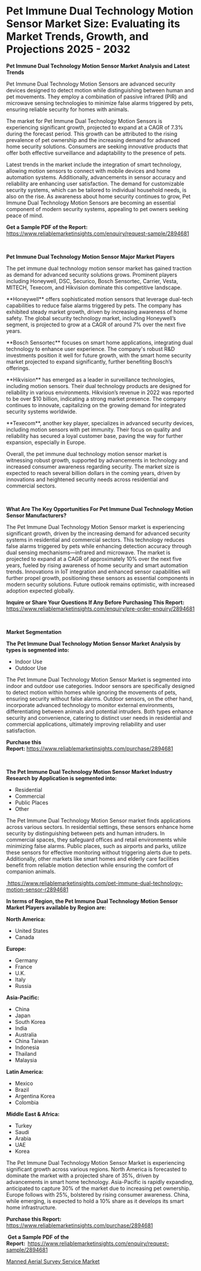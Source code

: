 <p><h1>Pet Immune Dual Technology Motion Sensor Market Size: Evaluating its Market Trends, Growth, and Projections 2025 - 2032</h1></p><p><strong>Pet Immune Dual Technology Motion Sensor Market Analysis and Latest Trends</strong></p>
<p><p>Pet Immune Dual Technology Motion Sensors are advanced security devices designed to detect motion while distinguishing between human and pet movements. They employ a combination of passive infrared (PIR) and microwave sensing technologies to minimize false alarms triggered by pets, ensuring reliable security for homes with animals.</p><p>The market for Pet Immune Dual Technology Motion Sensors is experiencing significant growth, projected to expand at a CAGR of 7.3% during the forecast period. This growth can be attributed to the rising prevalence of pet ownership and the increasing demand for advanced home security solutions. Consumers are seeking innovative products that offer both effective surveillance and adaptability to the presence of pets.</p><p>Latest trends in the market include the integration of smart technology, allowing motion sensors to connect with mobile devices and home automation systems. Additionally, advancements in sensor accuracy and reliability are enhancing user satisfaction. The demand for customizable security systems, which can be tailored to individual household needs, is also on the rise. As awareness about home security continues to grow, Pet Immune Dual Technology Motion Sensors are becoming an essential component of modern security systems, appealing to pet owners seeking peace of mind.</p></p>
<p><strong>Get a Sample PDF of the Report:&nbsp;</strong> <a href="https://www.reliablemarketinsights.com/enquiry/request-sample/2894681?utm_campaign=2885&utm_medium=2&utm_source=Github&utm_content=ia&utm_term=15032025&utm_id=pet-immune-dual-technology-motion-sensor">https://www.reliablemarketinsights.com/enquiry/request-sample/2894681</a></p>
<p>&nbsp;</p>
<p><strong>Pet Immune Dual Technology Motion Sensor Major Market Players</strong></p>
<p><p>The pet immune dual technology motion sensor market has gained traction as demand for advanced security solutions grows. Prominent players including Honeywell, DSC, Securico, Bosch Sensortec, Carrier, Vesta, MITECH, Texecom, and Hikvision dominate this competitive landscape.</p><p>**Honeywell** offers sophisticated motion sensors that leverage dual-tech capabilities to reduce false alarms triggered by pets. The company has exhibited steady market growth, driven by increasing awareness of home safety. The global security technology market, including Honeywell’s segment, is projected to grow at a CAGR of around 7% over the next five years.</p><p>**Bosch Sensortec** focuses on smart home applications, integrating dual technology to enhance user experience. The company's robust R&D investments position it well for future growth, with the smart home security market projected to expand significantly, further benefiting Bosch’s offerings. </p><p>**Hikvision** has emerged as a leader in surveillance technologies, including motion sensors. Their dual technology products are designed for reliability in various environments. Hikvision’s revenue in 2022 was reported to be over $10 billion, indicating a strong market presence. The company continues to innovate, capitalizing on the growing demand for integrated security systems worldwide.</p><p>**Texecom**, another key player, specializes in advanced security devices, including motion sensors with pet immunity. Their focus on quality and reliability has secured a loyal customer base, paving the way for further expansion, especially in Europe.</p><p>Overall, the pet immune dual technology motion sensor market is witnessing robust growth, supported by advancements in technology and increased consumer awareness regarding security. The market size is expected to reach several billion dollars in the coming years, driven by innovations and heightened security needs across residential and commercial sectors.</p></p>
<p>&nbsp;</p>
<p><strong>What Are The Key Opportunities For Pet Immune Dual Technology Motion Sensor Manufacturers?</strong></p>
<p><p>The Pet Immune Dual Technology Motion Sensor market is experiencing significant growth, driven by the increasing demand for advanced security systems in residential and commercial sectors. This technology reduces false alarms triggered by pets while enhancing detection accuracy through dual sensing mechanisms—infrared and microwave. The market is projected to expand at a CAGR of approximately 10% over the next five years, fueled by rising awareness of home security and smart automation trends. Innovations in IoT integration and enhanced sensor capabilities will further propel growth, positioning these sensors as essential components in modern security solutions. Future outlook remains optimistic, with increased adoption expected globally.</p></p>
<p><strong>Inquire or Share Your Questions If Any Before Purchasing This Report:</strong> <a href="https://www.reliablemarketinsights.com/enquiry/pre-order-enquiry/2894681?utm_campaign=2885&utm_medium=2&utm_source=Github&utm_content=ia&utm_term=15032025&utm_id=pet-immune-dual-technology-motion-sensor">https://www.reliablemarketinsights.com/enquiry/pre-order-enquiry/2894681</a></p>
<p>&nbsp;</p>
<p><strong>Market Segmentation</strong></p>
<p><strong>The Pet Immune Dual Technology Motion Sensor Market Analysis by types is segmented into:</strong></p>
<p><ul><li>Indoor Use</li><li>Outdoor Use</li></ul></p>
<p><p>The Pet Immune Dual Technology Motion Sensor Market is segmented into indoor and outdoor use categories. Indoor sensors are specifically designed to detect motion within homes while ignoring the movements of pets, ensuring security without false alarms. Outdoor sensors, on the other hand, incorporate advanced technology to monitor external environments, differentiating between animals and potential intruders. Both types enhance security and convenience, catering to distinct user needs in residential and commercial applications, ultimately improving reliability and user satisfaction.</p></p>
<p><strong>Purchase this Report:&nbsp;</strong><a href="https://www.reliablemarketinsights.com/purchase/2894681?utm_campaign=2885&utm_medium=2&utm_source=Github&utm_content=ia&utm_term=15032025&utm_id=pet-immune-dual-technology-motion-sensor">https://www.reliablemarketinsights.com/purchase/2894681</a></p>
<p>&nbsp;</p>
<p><strong>The Pet Immune Dual Technology Motion Sensor Market Industry Research by Application is segmented into:</strong></p>
<p><ul><li>Residential</li><li>Commercial</li><li>Public Places</li><li>Other</li></ul></p>
<p><p>The Pet Immune Dual Technology Motion Sensor market finds applications across various sectors. In residential settings, these sensors enhance home security by distinguishing between pets and human intruders. In commercial spaces, they safeguard offices and retail environments while minimizing false alarms. Public places, such as airports and parks, utilize these sensors for effective monitoring without triggering alerts due to pets. Additionally, other markets like smart homes and elderly care facilities benefit from reliable motion detection while ensuring the comfort of companion animals.</p></p>
<p><a href="https://www.reliablemarketinsights.com/pet-immune-dual-technology-motion-sensor-r2894681?utm_campaign=2885&utm_medium=2&utm_source=Github&utm_content=ia&utm_term=15032025&utm_id=pet-immune-dual-technology-motion-sensor">&nbsp;https://www.reliablemarketinsights.com/pet-immune-dual-technology-motion-sensor-r2894681</a></p>
<p><strong>In terms of Region, the Pet Immune Dual Technology Motion Sensor Market Players available by Region are:</strong></p>
<p>
    <p> <strong> North America: </strong>
        <ul>
            <li>United States</li>
            <li>Canada</li>
        </ul>
        </p> 
    <p> <strong> Europe: </strong>
        <ul>
            <li>Germany</li>
            <li>France</li>
            <li>U.K.</li>
            <li>Italy</li>
            <li>Russia</li>
        </ul>
        </p> 
    <p> <strong> Asia-Pacific: </strong>
        <ul>
            <li>China</li>
            <li>Japan</li>
            <li>South Korea</li>
            <li>India</li>
            <li>Australia</li>
            <li>China Taiwan</li>
            <li>Indonesia</li>
            <li>Thailand</li>
            <li>Malaysia</li>
        </ul>
        </p> 
    <p> <strong> Latin America: </strong>
        <ul>
            <li>Mexico</li>
            <li>Brazil</li>
            <li>Argentina Korea</li>
            <li>Colombia</li>
        </ul>
        </p> 
    <p> <strong> Middle East & Africa: </strong>
        <ul>
            <li>Turkey</li>
            <li>Saudi</li>
            <li>Arabia</li>
            <li>UAE</li>
            <li>Korea</li>
        </ul>
    </p>
    </p>
<p><p>The Pet Immune Dual Technology Motion Sensor Market is experiencing significant growth across various regions. North America is forecasted to dominate the market with a projected share of 35%, driven by advancements in smart home technology. Asia-Pacific is rapidly expanding, anticipated to capture 30% of the market due to increasing pet ownership. Europe follows with 25%, bolstered by rising consumer awareness. China, while emerging, is expected to hold a 10% share as it develops its smart home infrastructure.</p></p>
<p><strong>Purchase this Report: </strong><a href="https://www.reliablemarketinsights.com/purchase/2894681?utm_campaign=2885&utm_medium=2&utm_source=Github&utm_content=ia&utm_term=15032025&utm_id=pet-immune-dual-technology-motion-sensor">https://www.reliablemarketinsights.com/purchase/2894681</a></p>
<p>&nbsp;<strong>Get a Sample PDF of the Report:&nbsp;&nbsp;</strong><a href="https://www.reliablemarketinsights.com/enquiry/request-sample/2894681?utm_campaign=2885&utm_medium=2&utm_source=Github&utm_content=ia&utm_term=15032025&utm_id=pet-immune-dual-technology-motion-sensor">https://www.reliablemarketinsights.com/enquiry/request-sample/2894681</a></p>
<p><strong></strong></p>
<p><p><a href="https://github.com/romeoacuffap/Market-Research-Report-List-1/blob/main/manned-aerial-survey-service-market.md?utm_campaign=2885&utm_medium=2&utm_source=Github&utm_content=ia&utm_term=15032025&utm_id=pet-immune-dual-technology-motion-sensor">Manned Aerial Survey Service Market</a></p></p>
